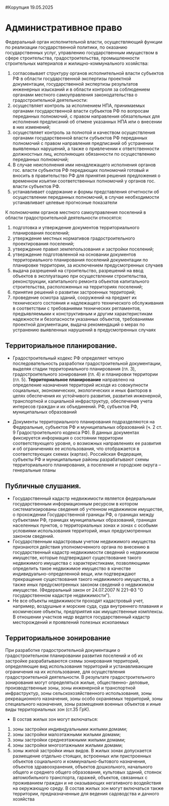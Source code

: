 #Корупция 
19.05.2025
# Административное право
Федеральный орган исполнительной власти, осуществляющий функции по реализации государственной политики, по оказанию государственных услуг, управлению государственным имуществом в сфере строительства, градостроительства, промышленности строительных материалов и жилищно-коммунального хозяйства:

1) согласовывает структуру органов исполнительной власти субъектов РФ в области государственной экспертизы проектной документации, государственной экспертизы результатов инженерных изысканий и в области контроля за соблюдением органами местного самоуправления законодательства о градостроительной деятельности:
2) осуществляет контроль за исполнением НПА, принимаемых органами государственной власти субъектов РФ по вопросам переданных полномочий, с правом направления обязательных для исполнения предписаний об отмене указанных НПА или о внесении в них изменений;
3) осуществляет контроль за полнотой и качеством осуществления органами государственной власти субъектов РФ переданных полномочий с правом направления предписаний об устранении выявленных нарушений, а также о привлечении к ответственности должностных лиц, исполняющих обязанности по осуществлению переданных полномочий;
4) В случае неисполнения ими ненадлежащего исполнения органов гос. власти субъектов РФ передающих полномочий готовый и вносить в правительство РФ для принятия решения предложения о временном изъятии соответственных полномочий у органов гос. власти субъектов РФ.
5) устанавливает содержание и формы представления отчетности об осуществлении переданных полномочий, в случае необходимости устанавливает целевые прогнозные показатели

К полномочиям органов местного самоуправления поселений в области градостроительной деятельности относятся:
1) подготовка и утверждение документов территориального планирования поселений;
2) утверждение местных нормативов градостроительного проектирования поселений;
3) утверждение правил землепользования и застройки поселений;
4) утверждение подготовленной на основании документов территориального планирования поселений документации по планировке территории, за исключением предусмотренных случаев
5) выдача разрешений на строительство, разрешений на ввод объектов в эксплуатацию при осуществлении строительства, реконструкции, капитального ремонта объектов капитального строительства, расположенных на территориях поселений;
6) принятие решений о развитии застроенных территорий;
7) проведение осмотра зданий, сооружений на предмет их технического состояния и надлежащего технического обслуживания в соответствии с требованиями технических регламентов, предъявляемыми к конструктивным и другим характеристикам надежности и безопасности указанных объектов, требованиями проектной документации, выдача рекомендаций о мерах по устранению выявленных нарушений в предусмотренных случаях

## Территориальное планирование.
- Градостроительный кодекс РФ определяет четкую последовательность разработки градостроительной документации, выделяя стадии территориального планирования (гл. 3), градостроительного зонирования (гл. 4) и планировки территории (гл. 5).
**Территориальное планирование** направлено на определение назначения территорий исходя из совокупности социальных, экономических, экологических и иных факторов в целях обеспечения их устойчивого развития, развития инженерной, транспортной и социальной инфраструктур, обеспечения учета интересов граждан и их объединений. РФ, субъектов РФ, муниципальных образований

- Документы территориального планирования подразделяются на Федеральные, субъектов РФ и муниципальных образований (ч. 2 ст. 9 Градостроительного кодекса РФ). В данных документах фиксируется информация о состоянии территории соответствующего уровня, о возможных направлениях ее развития и об ограничениях ее использования, что отображается в соответствующих схемах (картах). Российская Федерация, субъекты РФ и муниципальные районы разрабатывают схемы территориального планирования, а поселения и городские округа – генеральные планы

## Публичные слушания.
- Государственный кадастр недвижимости является федеральным государственным информационным ресурсом в котором систематизированы сведения об учтенном недвижимом имуществе, о прохождении Государственной границы РФ, о границах между субъектами РФ, границах муниципальных образований, границах населенных пунктов, о территориальных зонах и зонах с особыми условиями использования территорий, иных предусмотренных законом сведений.
- Государственным кадастровым учетом недвижимого имущества признаются действия уполномоченного органа по внесению в государственный кадастр недвижимости сведений о недвижимом имуществе, которые подтверждают существование такого недвижимого имущества с характеристиками, позволяющими определить такое недвижимое имущество в качестве индивидуально-определенной вещи, или подтверждают прекращение существования такого недвижимого имущества, а также иных предусмотренных законом сведений о недвижимом имуществе. (Федеральный закон от 24.07.2007 N 221-ФЗ "О государственном кадастре недвижимости").
- Не все объекты недвижимости проходят кадастровый учет, например, воздушные и морские суда, суда внутреннего плавания и космические объекты, предприятия как имущественные комплексы. В отношении участков недр ведется государственный кадастр месторождений и проявлений полезных ископаемых

## Территориальное зонирование
При разработке градостроительной документации о градостроительном планировании развития поселений и об их застройке разрабатываются схемы зонирования территорий, определяющие вид использования территорий и устанавливающие ограничения на их использование, для осуществления градостроительной деятельности. В результате градостроительного зонирования могут определяться жилые, общественно- деловые, производственные зоны, зоны инженерной и транспортной инфраструктур, зоны сельскохозяйственного использования, зоны рекреационного назначения, зоны особо охраняемых территорий, зоны специального назначения, зоны размещения военных объектов и иные виды территориальных зон (ст.35 ГрК).

- В состав жилых зон могут включаться:
1) зоны застройки индивидуальными жилыми домами;
2) зоны застройки малоэтажными жилыми домами;
3) зоны застройки среднеэтажными жилыми домами;
4) зоны застройки многоэтажными жилыми домами;
5) зоны жилой застройки иных видов.
В жилых зонах допускается размещение отдельно стоящих, встроенных или пристроенных объектов социального и коммунально-бытового назначения, объектов здравоохранения, объектов дошкольного, начального общего и среднего общего образования, культовых зданий, стоянок автомобильного транспорта, гаражей, объектов, связанных с проживанием граждан и не оказывающих негативного воздействия на окружающую среду. В состав жилых зон могут включаться также территории, предназначенные для ведения садоводства и дачного хозяйства